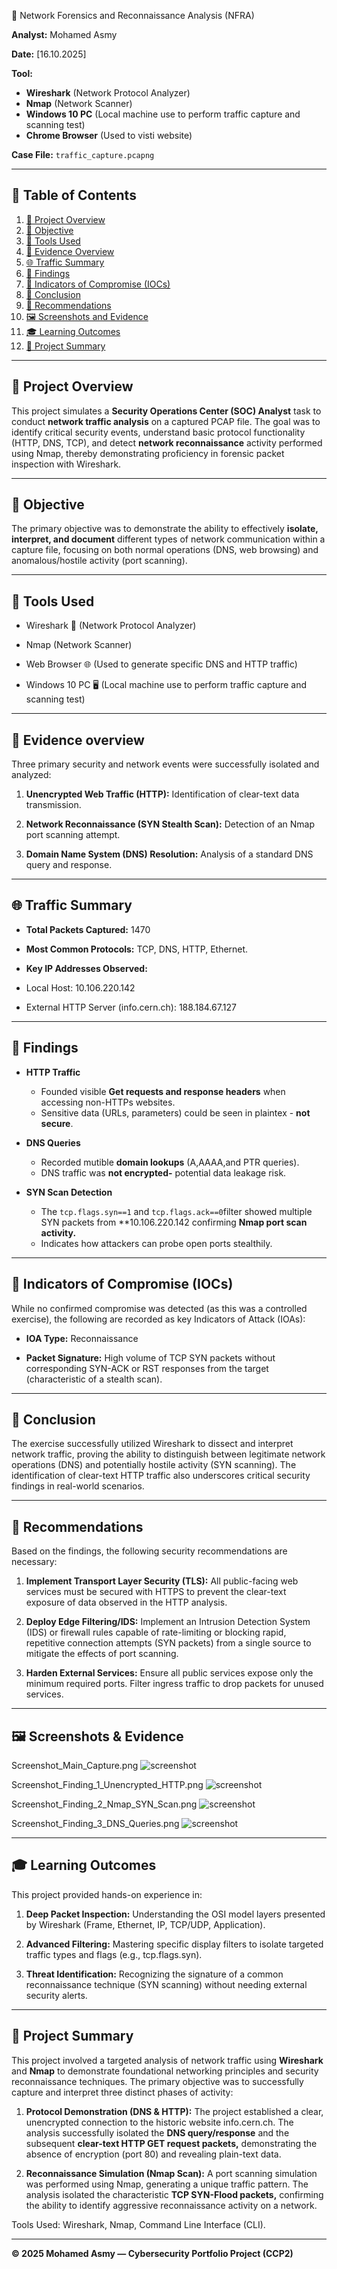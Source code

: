 🧩 Network Forensics and Reconnaissance Analysis (NFRA)

**Analyst:** Mohamed Asmy 

**Date:** [16.10.2025] 

**Tool:** 
- **Wireshark** (Network Protocol Analyzer)
- **Nmap** (Network Scanner) 
- **Windows 10 PC** (Local machine use to perform traffic capture and scanning test)
- **Chrome Browser** (Used to visti website)

**Case File:** `traffic_capture.pcapng`

---

## 📘 Table of Contents

1.  [🧭 Project Overview](#-project-overview)
2.  [🎯 Objective](#-objective)
3.  [🧰 Tools Used](#-tools-used)
4.  [📂 Evidence Overview](#-evidence-overview)
5.  [🌐 Traffic Summary](#-traffic-summary)
6.  [🚨 Findings](#-findings)
7.  [🧩 Indicators of Compromise (IOCs)](#-indicators-of-compromise-iocs)
8.  [🧾 Conclusion](#-conclusion)
9.  [👀 Recommendations](#-recommendations)
10. [🖼️ Screenshots and Evidence](#-screenshots-and-evidence)
11. [🎓 Learning Outcomes](#-learning-outcomes)
12. [🏁 Project Summary](#-project-summary)
 
---

## 🧭 Project Overview

This project simulates a **Security Operations Center (SOC) Analyst** task to conduct **network traffic analysis** on a captured PCAP file. 
The goal was to identify critical security events, understand basic protocol functionality (HTTP, DNS, TCP), 
and detect **network reconnaissance** activity performed using Nmap, thereby demonstrating proficiency in forensic packet inspection with Wireshark.

---

## 🎯 Objective

The primary objective was to demonstrate the ability to effectively **isolate, interpret, and document** different types of network 
communication within a capture file, focusing on both normal operations (DNS, web browsing) 
and anomalous/hostile activity (port scanning).

---

## 🧰 Tools Used

- Wireshark 🦈 (Network Protocol Analyzer)

- Nmap (Network Scanner)

- Web Browser 🌐 (Used to generate specific DNS and HTTP traffic)

- Windows 10 PC 🖥️ (Local machine use to perform traffic capture and scanning test)

---

## 📂 Evidence overview 

Three primary security and network events were successfully isolated and analyzed:

1. **Unencrypted Web Traffic (HTTP):** Identification of clear-text data transmission.

2. **Network Reconnaissance (SYN Stealth Scan):** Detection of an Nmap port scanning attempt.

3. **Domain Name System (DNS) Resolution:** Analysis of a standard DNS query and response.

---


## 🌐 Traffic Summary


- **Total Packets Captured:** 1470

- **Most Common Protocols:** TCP, DNS, HTTP, Ethernet.

- **Key IP Addresses Observed:**

 - Local Host: 10.106.220.142

 - External HTTP Server (info.cern.ch): 188.184.67.127

---

## 🚨 Findings

- **HTTP Traffic**

  - Founded visible **Get requests and response headers** when accessing non-HTTPs websites.
  - Sensitive data (URLs, parameters) could be seen in plaintex - **not secure**.

- **DNS Queries**

  - Recorded mutible **domain lookups** (A,AAAA,and PTR queries).
  - DNS traffic was **not encrypted-** potential data leakage risk.

- **SYN Scan Detection**

  - The `tcp.flags.syn==1` and `tcp.flags.ack==0`filter showed multiple SYN packets from **10.106.220.142
   confirming **Nmap port scan activity.**
  - Indicates how attackers can probe open ports stealthily.

---

## 🧩 Indicators of Compromise (IOCs)

While no confirmed compromise was detected (as this was a controlled exercise), the following are recorded as key Indicators of Attack (IOAs):

- **IOA Type:** Reconnaissance

- **Packet Signature:** High volume of TCP SYN packets without corresponding SYN-ACK or RST responses from the target (characteristic of a stealth scan).

---

## 🧾 Conclusion

The exercise successfully utilized Wireshark to dissect and interpret network traffic, proving the ability to distinguish between legitimate 
network operations (DNS) and potentially hostile activity (SYN scanning). The identification of clear-text HTTP traffic also underscores critical 
security findings in real-world scenarios.

---

## 👀 Recommendations

Based on the findings, the following security recommendations are necessary:

1. **Implement Transport Layer Security (TLS):** All public-facing web services must be secured with HTTPS to prevent the clear-text exposure of data observed in the HTTP analysis.

2. **Deploy Edge Filtering/IDS:** Implement an Intrusion Detection System (IDS) or firewall rules capable of rate-limiting or blocking rapid, repetitive connection attempts (SYN packets) 
     from a single source to mitigate the effects of port scanning.

3. **Harden External Services:** Ensure all public services expose only the minimum required ports. Filter ingress traffic to drop packets for unused services.

---

## 🖼️ Screenshots & Evidence

Screenshot_Main_Capture.png ![screenshot](evidence/Screenshot_Main_Capture.png)

Screenshot_Finding_1_Unencrypted_HTTP.png ![screenshot](evidence/Screenshot_Finding_1_Unencrypted_HTTP.png)

Screenshot_Finding_2_Nmap_SYN_Scan.png ![screenshot](evidence/Screenshot_Finding_2_Nmap_SYN_Scan.png)

Screenshot_Finding_3_DNS_Queries.png ![screenshot](evidence/Screenshot_Finding_3_DNS_Queries.png)

---

## 🎓 Learning Outcomes

This project provided hands-on experience in:

1. **Deep Packet Inspection:** Understanding the OSI model layers presented by Wireshark (Frame, Ethernet, IP, TCP/UDP, Application).

2. **Advanced Filtering:** Mastering specific display filters to isolate targeted traffic types and flags (e.g., tcp.flags.syn).

3. **Threat Identification:** Recognizing the signature of a common reconnaissance technique (SYN scanning) without needing external security alerts.

___


## 🏁 Project Summary

This project involved a targeted analysis of network traffic using **Wireshark** and **Nmap** to demonstrate foundational networking principles and security reconnaissance techniques. 
The primary objective was to successfully capture and interpret three distinct phases of activity:

1. **Protocol Demonstration (DNS & HTTP):** The project established a clear, unencrypted connection to the historic website info.cern.ch. The analysis successfully isolated the 
   **DNS query/response** and the subsequent **clear-text HTTP GET request packets,** demonstrating the absence of encryption (port 80) and revealing plain-text data.

2. **Reconnaissance Simulation (Nmap Scan):** A port scanning simulation was performed using Nmap, generating a unique traffic pattern. The analysis isolated the characteristic 
   **TCP SYN-Flood packets,** confirming the ability to identify aggressive reconnaissance activity on a network.

Tools Used: Wireshark, Nmap, Command Line Interface (CLI).

---
**© 2025 Mohamed Asmy — Cybersecurity Portfolio Project (CCP2)** 
